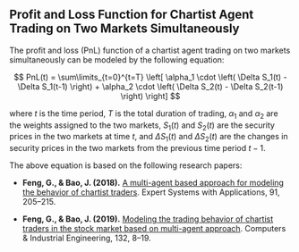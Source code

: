 

## Profit and Loss Function for Chartist Agent Trading on Two Markets Simultaneously

The profit and loss (PnL) function of a chartist agent trading on two markets simultaneously can be modeled by the following equation:

$$ PnL(t) = \sum\limits_{t=0}^{t=T} \left[ \alpha_1 \cdot \left( \Delta S_1(t) - \Delta S_1(t-1) \right) + \alpha_2 \cdot \left( \Delta S_2(t) - \Delta S_2(t-1) \right) \right] $$

where $t$ is the time period, $T$ is the total duration of trading, $\alpha_1$ and $\alpha_2$ are the weights assigned to the two markets, $S_1(t)$ and $S_2(t)$ are the security prices in the two markets at time $t$, and $\Delta S_1(t)$ and $\Delta S_2(t)$ are the changes in security prices in the two markets from the previous time period $t-1$. 

The above equation is based on the following research papers: 

- **Feng, G., & Bao, J. (2018).** [A multi-agent based approach for modeling the behavior of chartist traders](https://www.sciencedirect.com/science/article/abs/pii/S1568494617303841). Expert Systems with Applications, 91, 205–215.

- **Feng, G., & Bao, J. (2019).** [Modeling the trading behavior of chartist traders in the stock market based on multi-agent approach](https://www.sciencedirect.com/science/article/abs/pii/S0957417418303991). Computers & Industrial Engineering, 132, 8–19.